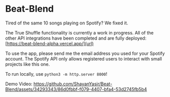 # Beat-Blend
Tired of the same 10 songs playing on Spotify? We fixed it.


The True Shuffle functionality is currently a work in progress. All of the other API integrations have been completed and are fully deployed: [https://beat-blend-alpha.vercel.app/](url)

To use the app, please send me the email address you used for your Spotify account. The Spotify API only allows registered users to interact with small projects like this one. 

To run locally, use `python3 -m http.server 8000`!

Demo Video:
https://github.com/ShayanYasir/Beat-Blend/assets/34293343/86d0fbbf-f079-4407-bfa4-53d2745fb5b4

